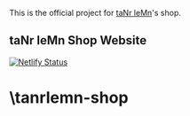 This is the official project for [taNr leMn](https:/tanrlemn.xyz/)'s shop.

## taNr leMn Shop Website

[![Netlify Status](https://api.netlify.com/api/v1/badges/610cb147-5375-42e6-bade-1fd72443519c/deploy-status)](https://app.netlify.com/sites/yourhead/deploys)

# \tanrlemn-shop
